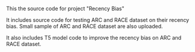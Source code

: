 This the source code for project "Recency Bias"


It includes source code for testing ARC and RACE dataset on their recency bias. Small sample of ARC and RACE dataset are also uploaded. 

It also includes T5 model code to improve the recency bias on ARC and RACE dataset. 
